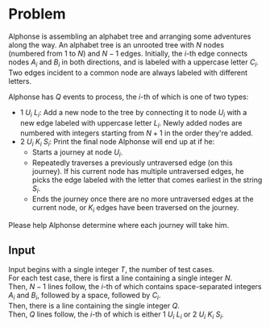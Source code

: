 # Problem

Alphonse is assembling an alphabet tree and arranging some adventures along the way.
An alphabet tree is an unrooted tree with $N$ nodes (numbered from $1$ to $N$) and $N−1$ edges. Initially, the $i$-th edge connects nodes $A_i$​ and $B_i$​ in both directions, and is labeled with a uppercase letter $C_i$​. Two edges incident to a common node are always labeled with different letters.

Alphonse has $Q$ events to process, the $i$-th of which is one of two types:

- $1$ $U_i$​ $L_i$​: Add a new node to the tree by connecting it to node $U_i$​ with a new edge labeled with uppercase letter $L_i$​. Newly added nodes are numbered with integers starting from $N+1$ in the order they're added.
- $2$ $U_i$​ $K_i$​ $S_i$​: Print the final node Alphonse will end up at if he:
  - Starts a journey at node $U_i$​.
  - Repeatedly traverses a previously untraversed edge (on this journey). If his current node has multiple untraversed edges, he picks the edge labeled with the letter that comes earliest in the string $S_i$.
  - Ends the journey once there are no more untraversed edges at the current node, or $K_i$​ edges have been traversed on the journey.

Please help Alphonse determine where each journey will take him.

## Input

Input begins with a single integer $T$, the number of test cases.  
For each test case, there is first a line containing a single integer $N$.  
Then, $N−1$ lines follow, the $i$-th of which contains space-separated integers $A_i$​ and $B_i$​, followed by a space, followed by $C_i$​.  
Then, there is a line containing the single integer $Q$.  
Then, $Q$ lines follow, the $i$-th of which is either $1$ $U_i$​ $L_i$​ or $2$ $U_i$​ $K_i$​ $S_i$​.
